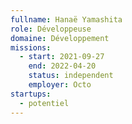 ```yaml
---
fullname: Hanaë Yamashita
role: Développeuse
domaine: Développement
missions:
  - start: 2021-09-27
    end: 2022-04-20
    status: independent
    employer: Octo
startups:
  - potentiel
---
```


